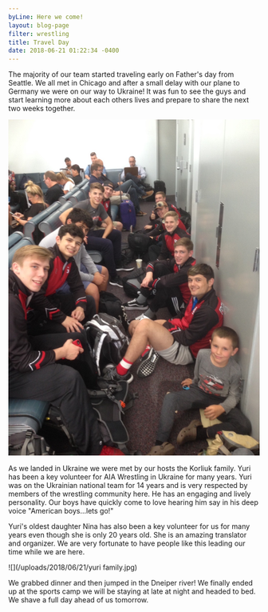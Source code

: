 ```yaml
---
byLine: Here we come!
layout: blog-page
filter: wrestling
title: Travel Day
date: 2018-06-21 01:22:34 -0400
---
```

The majority of our team started traveling early on Father's day from Seattle. We all met in Chicago and after a small delay with our plane to Germany we were on our way to Ukraine! It was fun to see the guys and start learning more about each others lives and prepare to share the next two weeks together.

![](/uploads/2018/06/21/IMG_1672.JPG)

As we landed in Ukraine we were met by our hosts the Korliuk family. Yuri has been a key volunteer for AIA Wrestling in Ukraine for many years. Yuri was on the Ukrainian national team for 14 years and is very respected by members of the wrestling community here. He has an engaging and lively personality. Our boys have quickly come to love hearing him say in his deep voice "American boys...lets go!"

Yuri's oldest daughter Nina has also been a key volunteer for us for many years even though she is only 20 years old. She is an amazing translator and organizer. We are very fortunate to have people like this leading our time while we are here.

![](/uploads/2018/06/21/yuri family.jpg)

We grabbed dinner and then jumped in the Dneiper river! We finally ended up at the sports camp we will be staying at late at night and headed to bed. We shave a full day ahead of us tomorrow.